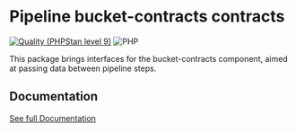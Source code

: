 Pipeline bucket-contracts contracts
===

[![Quality (PHPStan level 9)](https://github.com/php-etl/bucket-contracts/actions/workflows/quality.yaml/badge.svg)](https://github.com/php-etl/bucket-contracts/actions/workflows/quality.yaml)
![PHP](https://img.shields.io/packagist/php-v/php-etl/bucket-contracts)

This package brings interfaces for the bucket-contracts component, aimed at passing data between pipeline steps.

Documentation
---

[See full Documentation](https://php-etl.github.io/documentation)


